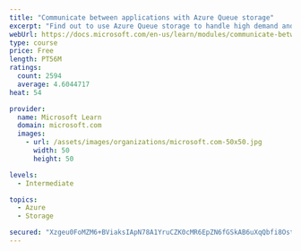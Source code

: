 ```yaml
---
title: "Communicate between applications with Azure Queue storage"
excerpt: "Find out to use Azure Queue storage to handle high demand and improve resilience in your distributed applications."
webUrl: https://docs.microsoft.com/en-us/learn/modules/communicate-between-apps-with-azure-queue-storage/
type: course
price: Free
length: PT56M
ratings:
  count: 2594
  average: 4.6044717
heat: 54

provider:
  name: Microsoft Learn
  domain: microsoft.com
  images:
    - url: /assets/images/organizations/microsoft.com-50x50.jpg
      width: 50
      height: 50

levels:
  - Intermediate

topics:
  - Azure
  - Storage

secured: "Xzgeu0FoMZM6+BViaksIApN78A1YruCZK0cMR6EpZN6fGSkAB6uXqQbfi8Ostnpz+vXctPRsmJ9tq2auTl24nysOIw2YZJZg8m7Ep5qAR4LWORT9iU37669c+WJ0Vp8b1OuQ4kfccEwnjuJjmgYy1msq8fmiW/K+3EN3mc7+m56XqbwTOR4KG3GVNcqads3VlAkGr0iyZGe5fv6+QO/VrYnyxX0WFwMPfGdc27VBCzV8fTu7JKy+ZUeG5gSEdctBVrXEwllqhb+OwTfEiVJTXL7dTvFiKc6+fgDZnxR4q9orfXHGB5Hg19V6O1/ltPCKapMDat6uV5NYauH8Kqf3/9hBG3nhJt4kSGrG+wB2sHe58/lJnCPGflIdEumwXTPeufu0/2XfZAet84kcPXUw8DdW5OHo9vUjD9KQpuZ9wQw=;GHgnpx0gDGp21ZNdqmWMcQ=="
---
```


